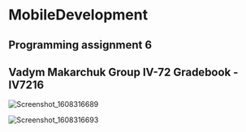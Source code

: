 # MobileDevelopment

## Programming assignment 6

## Vadym Makarchuk Group IV-72 Gradebook - IV7216
![Screenshot_1608316689](https://user-images.githubusercontent.com/54179696/102665043-ba320800-418c-11eb-92a8-5f6b138ce5b7.png)

![Screenshot_1608316693](https://user-images.githubusercontent.com/54179696/102665065-c61dca00-418c-11eb-9fe0-ecc1650c8c75.png)
